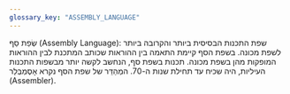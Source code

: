 ```yaml
---
glossary_key: "ASSEMBLY_LANGUAGE"
---
```


שְׂפַת סַף (Assembly Language): שפת התכנות הבסיסית ביותר והקרובה ביותר לשפת מכונה. בשפת הסף קיימת התאמה בין ההוראות שכותב המתכנת לבין ההוראות המופקות מהן בשפת מכונה. תכנות בשפת סף, הנחשב לקשה יותר מבשפות התכנות העיליות, היה שכיח עד תחילת שנות ה-70. המְהַדֵּר של שפת הסף נקרא אָסֶמְבְּלֵר (Assembler).
